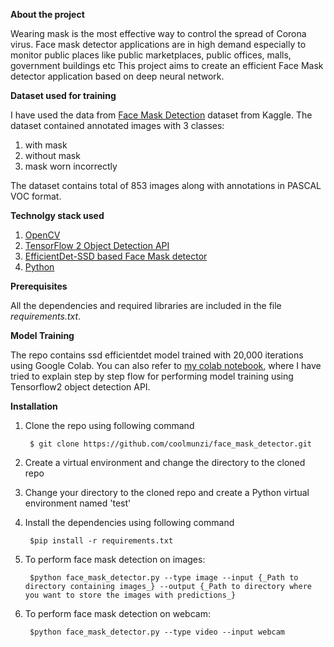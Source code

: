 <b> About the project </b>

Wearing mask is the most effective way to control the spread of Corona virus. Face mask detector applications are in high demand especially to monitor public places like public marketplaces, public offices, malls, government buildings etc  This project aims to create an efficient Face Mask detector application based on deep neural network.

<b> Dataset used for training </b>

I have used the data from [Face Mask Detection](https://www.kaggle.com/andrewmvd/face-mask-detection/activity) dataset from Kaggle. The dataset contained annotated images with 3 classes:
    
1. with mask
2. without mask
3. mask worn incorrectly

The dataset contains total of 853 images along with annotations in PASCAL VOC format.

<b> Technolgy stack used </b>

1. [OpenCV](https://opencv.org/) 
2. [TensorFlow 2 Object Detection API](https://github.com/tensorflow/models/tree/master/research/object_detection)
3. [EfficientDet-SSD based Face Mask detector](https://tfhub.dev/tensorflow/efficientdet/d1/1)
4. [Python](https://www.python.org/)


<b> Prerequisites </b>

All the dependencies and required libraries are included in the file _requirements.txt_.

<b> Model Training </b>

The repo contains ssd efficientdet model trained with 20,000 iterations using Google Colab. You can also refer to [my colab notebook](https://colab.research.google.com/drive/1tGTuIg2xJipoln8IC8cxH35Wr4nJ7930?usp=sharing), where I have tried to explain step by step flow for performing model training using Tensorflow2 object detection API. 

<b> Installation </b>

1. Clone the repo using following command 
    
        $ git clone https://github.com/coolmunzi/face_mask_detector.git
2. Create a virtual environment and change the directory to the cloned repo
3. Change your directory to the cloned repo and create a Python virtual environment named 'test'
4. Install the dependencies using following command
    
        $pip install -r requirements.txt
5. To perform face mask detection on images:
    
        $python face_mask_detector.py --type image --input {_Path to directory containing images_} --output {_Path to directory where you want to store the images with predictions_}
   
6. To perform face mask detection on webcam:
    
        $python face_mask_detector.py --type video --input webcam

